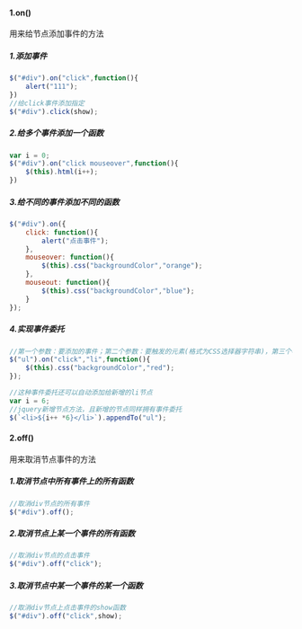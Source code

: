 #### 1.on()
用来给节点添加事件的方法

##### 1.添加事件
```javascript
$("#div").on("click",function(){
    alert("111");
})
//给click事件添加指定
$("#div").click(show);
```
##### 2.给多个事件添加一个函数
```javascript
var i = 0;
$("#div").on("click mouseover",function(){
    $(this).html(i++);
})
```
##### 3.给不同的事件添加不同的函数
```javascript
$("#div").on({
    click: function(){
        alert("点击事件");
    },
    mouseover: function(){
        $(this).css("backgroundColor","orange");
    },
    mouseout: function(){
        $(this).css("backgroundColor","blue");
    }
});
```
##### 4.实现事件委托
```javascript
//第一个参数：要添加的事件；第二个参数：要触发的元素(格式为CSS选择器字符串)，第三个参数：实现的操作
$("ul").on("click","li",function(){
    $(this).css("backgroundColor","red");
});

//这种事件委托还可以自动添加给新增的li节点
var i = 6;
//jquery新增节点方法，且新增的节点同样拥有事件委托
$(`<li>${i++ *6}</li>`).appendTo("ul");
```
#### 2.off()
用来取消节点事件的方法
##### 1.取消节点中所有事件上的所有函数
```javascript
//取消div节点的所有事件
$("#div").off();
```
##### 2.取消节点上某一个事件的所有函数
```javascript
//取消div节点的点击事件
$("#div").off("click");
```
##### 3.取消节点中某一个事件的某一个函数
```javascript
//取消div节点上点击事件的show函数
$("#div").off("click",show);
```